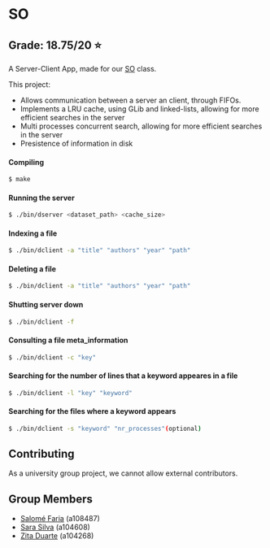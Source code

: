 # SO

## Grade: 18.75/20 ⭐️

A Server-Client App, made for our [SO](https://www.di.uminho.pt/~jno/sitedi/uc_J304N1.html) class.

This project:
- Allows communication between a server an client, through FIFOs.
- Implements a LRU cache, using GLib and linked-lists, allowing for more efficient searches in the server
- Multi processes concurrent search, allowing for more efficient searches in the server
- Presistence of information in disk

#### Compiling
```bash
$ make
```

#### Running the server
```bash
$ ./bin/dserver <dataset_path> <cache_size>
```

#### Indexing a file
```bash
$ ./bin/dclient -a "title" "authors" "year" "path"
```

#### Deleting a file
```bash
$ ./bin/dclient -a "title" "authors" "year" "path"
```

#### Shutting server down
```bash
$ ./bin/dclient -f
```

#### Consulting a file meta_information
```bash
$ ./bin/dclient -c "key"
```

#### Searching for the number of lines that a keyword appeares in a file
```bash
$ ./bin/dclient -l "key" "keyword"
```

#### Searching for the files where a keyword appears
```bash
$ ./bin/dclient -s "keyword" "nr_processes"(optional)
```

## Contributing

As a university group project, we cannot allow external contributors.

## Group Members

* [Salomé Faria](https://github.com/faria-s/) (a108487)
* [Sara Silva](https://github.com/sarasilv-a) (a104608)
* [Zita Duarte](https://github.com/ZitaMDuarte) (a104268)
